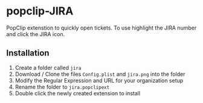# popclip-JIRA
PopClip extenstion to quickly open tickets. To use highlight the JIRA number and click the JIRA icon.

## Installation
1. Create a folder called `jira`
2. Download / Clone the files `Config.plist` and `jira.png` into the folder
3. Modify the Regular Expression and URL for your organization setup
4. Rename the folder to `jira.popclipext`
5. Double click the newly created extension to install